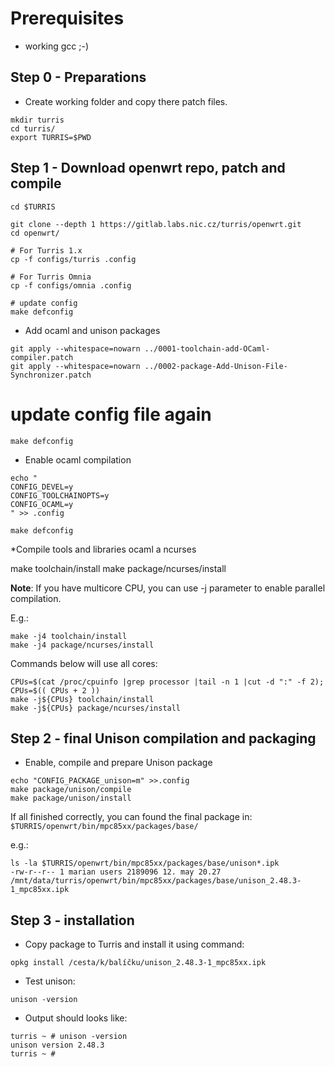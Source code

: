 # Prerequisites

* working gcc ;-)

## Step 0 - Preparations

* Create working folder and copy there patch files.


```shell
mkdir turris
cd turris/
export TURRIS=$PWD
```

## Step 1 - Download openwrt repo, patch and compile

```shell
cd $TURRIS

git clone --depth 1 https://gitlab.labs.nic.cz/turris/openwrt.git
cd openwrt/

# For Turris 1.x
cp -f configs/turris .config

# For Turris Omnia
cp -f configs/omnia .config

# update config
make defconfig
```

* Add ocaml and unison packages

```
git apply --whitespace=nowarn ../0001-toolchain-add-OCaml-compiler.patch
git apply --whitespace=nowarn ../0002-package-Add-Unison-File-Synchronizer.patch
```

# update config file again

```
make defconfig
```

* Enable ocaml compilation

```shell
echo "
CONFIG_DEVEL=y
CONFIG_TOOLCHAINOPTS=y
CONFIG_OCAML=y
" >> .config

make defconfig
```


*Compile tools and libraries ocaml a ncurses

make toolchain/install
make package/ncurses/install

**Note**:
If you have multicore CPU, you can use -j<number> parameter to enable parallel compilation.

E.g.:
```shell
make -j4 toolchain/install
make -j4 package/ncurses/install
```

Commands below will use all cores:
```shell
CPUs=$(cat /proc/cpuinfo |grep processor |tail -n 1 |cut -d ":" -f 2); CPUs=$(( CPUs + 2 ))
make -j${CPUs} toolchain/install
make -j${CPUs} package/ncurses/install
```

## Step 2 - final Unison compilation and packaging

* Enable, compile and prepare Unison package
```shell
echo "CONFIG_PACKAGE_unison=m" >>.config
make package/unison/compile
make package/unison/install
```

If all finished correctly, you can found the final package in: `$TURRIS/openwrt/bin/mpc85xx/packages/base/`

e.g.:
```shell
ls -la $TURRIS/openwrt/bin/mpc85xx/packages/base/unison*.ipk
-rw-r--r-- 1 marian users 2189096 12. may 20.27 /mnt/data/turris/openwrt/bin/mpc85xx/packages/base/unison_2.48.3-1_mpc85xx.ipk
```

## Step 3 - installation
* Copy package to Turris and install it using command:
```shell
opkg install /cesta/k/balíčku/unison_2.48.3-1_mpc85xx.ipk
```

* Test unison:
```shell
unison -version
```

* Output should looks like:
```shell
turris ~ # unison -version
unison version 2.48.3
turris ~ #
```
